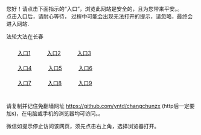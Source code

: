 您好！请点击下面指示的“入口”，浏览此网站是安全的，且为您带来平安。。 <br/>
点击入口后，请耐心等待， 过程中可能会出现无法打开的提示，请忽略，最终会进入网站. </br>

法轮大法在长春<br/>
<div style="padding:10px"><a style="margin:20px" target="_blank" href="https://d537m3vw8v5yx.cloudfront.net/2Qpsp?hmvmfl" id="ccLink1" rel="nofollow">入口1</a> <a target="_blank" style="margin:20px" href="https://ddzcq53j1yrbp.cloudfront.net/2Qpsp?mqscgq" id="ccLink2" rel="nofollow">入口2</a> <a style="margin:20px" target="_blank" href="https://d1gl7gxddn9c1w.cloudfront.net/2Qpsp?oqanraa" id="ccLink3" rel="nofollow">入口3</a></div>

<div style="padding:10px" ><a style="margin:20px" target="_blank" href="https://d537m3vw8v5yx.cloudfront.net/2Qpsp?hmvmfl" id="ccLink4" rel="nofollow">入口4</a> <a style="margin:20px" href="https://ddzcq53j1yrbp.cloudfront.net/2Qpsp?mqscgq" target="_blank" id="ccLink5" rel="nofollow">入口5</a> <a style="margin:20px" href="https://d1gl7gxddn9c1w.cloudfront.net/2Qpsp?oqanraa" target="_blank" id="ccLink6" rel="nofollow">入口6</a></div>

<div style="padding:10px"><a style="margin:20px" target="_blank" href="https://d537m3vw8v5yx.cloudfront.net/2Qpsp?hmvmfl" id="ccLink7" rel="nofollow">入口7</a> <a style="margin:20px" href="https://ddzcq53j1yrbp.cloudfront.net/2Qpsp?mqscgq" target="_blank" id="ccLink8" rel="nofollow">入口8</a> <a style="margin:20px" target="_blank" href="https://d1gl7gxddn9c1w.cloudfront.net/2Qpsp?oqanraa" id="ccLink9" rel="nofollow">入口9</a></div>

<br/>



请复制并记住免翻墙网址 https://github.com/yntd/changchunzx (http后一定要加s)，在电脑或手机的浏览器均可访问。。<br/>

微信如提示停止访问该网页，须先点击右上角，选择浏览器打开。
